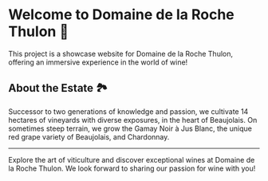 # Welcome to Domaine de la Roche Thulon 🍷

This project is a showcase website for Domaine de la Roche Thulon, offering an immersive experience in the world of wine!

## About the Estate 🏞️

Successor to two generations of knowledge and passion, we cultivate 14 hectares of vineyards with diverse exposures, in the heart of Beaujolais. On sometimes steep terrain, we grow the Gamay Noir à Jus Blanc, the unique red grape variety of Beaujolais, and Chardonnay.

---

Explore the art of viticulture and discover exceptional wines at Domaine de la Roche Thulon. We look forward to sharing our passion for wine with you!
